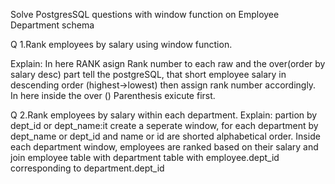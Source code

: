 Solve PostgresSQL questions with window function on Employee Department schema

Q 1.Rank employees by salary using window function.

Explain: In  here RANK asign Rank number to each raw and the over(order by salary desc) part
 tell the postgreSQL, that short employee salary in descending order (highest->lowest)
 then assign rank number accordingly.
 In here inside the over () Parenthesis exicute first.
 
Q 2.Rank employees by salary within each department.
Explain: partion by dept_id or dept_name:it create a seperate window, for each department by dept_name or dept_id and name or id are shorted alphabetical order. Inside each department window, employees are ranked based on their salary and join employee table with department table with employee.dept_id corresponding to department.dept_id

